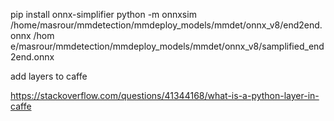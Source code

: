 pip install onnx-simplifier
python -m onnxsim /home/masrour/mmdetection/mmdeploy_models/mmdet/onnx_v8/end2end.onnx  /hom
e/masrour/mmdetection/mmdeploy_models/mmdet/onnx_v8/samplified_end2end.onnx

add layers to caffe 

https://stackoverflow.com/questions/41344168/what-is-a-python-layer-in-caffe